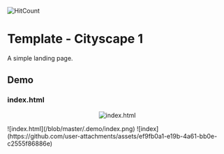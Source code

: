 ![HitCount](http://hits.dwyl.io/aaronfagan/template-cityscape-1.svg)
# Template - Cityscape 1
A simple landing page.

## Demo

### index.html
<p align="center">
  <img src="https://github.com/user-attachments/assets/ef9fb0a1-e19b-4a61-bb0e-c2555f86886e" alt="index.html"/>
</p>
![index.html](/blob/master/.demo/index.png)
![index](https://github.com/user-attachments/assets/ef9fb0a1-e19b-4a61-bb0e-c2555f86886e)
